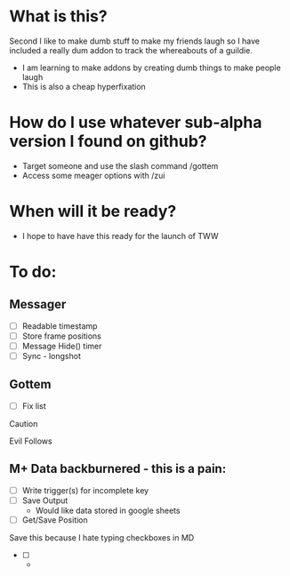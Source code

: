 # What is this?
Second I like to make dumb stuff to make my friends laugh so I have included a really dum addon to track the whereabouts of a guildie.
- I am learning to make addons by creating dumb things to make people laugh
- This is also a cheap hyperfixation

# How do I use whatever sub-alpha version I found on github?
- Target someone and use the slash command /gottem
- Access some meager options with /zui


# When will it be ready?
- I hope to have have this ready for the launch of TWW 

# To do:
## Messager
- [ ] Readable timestamp
- [ ] Store frame positions
- [ ] Message Hide() timer
- [ ] Sync - longshot

## Gottem
- [ ] Fix list

> [!CAUTION]
> Evil Follows

## M+ Data backburnered - this is a pain:
- [ ] Write trigger(s) for incomplete key
- [ ] Save Output
  * Would like data stored in google sheets
- [ ] Get/Save Position

Save this because I hate typing checkboxes in MD
- [ ] -
